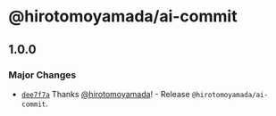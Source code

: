 # @hirotomoyamada/ai-commit

## 1.0.0

### Major Changes

- [`dee7f7a`](https://github.com/hirotomoyamada/ai-commit/commit/dee7f7a0452fb44673867905c1c9b4ea01027893) Thanks [@hirotomoyamada](https://github.com/hirotomoyamada)! - Release `@hirotomoyamada/ai-commit`.
